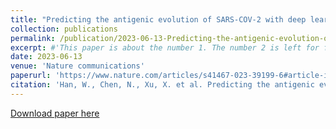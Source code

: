 ```yaml
---
title: "Predicting the antigenic evolution of SARS-COV-2 with deep learning"
collection: publications
permalink: /publication/2023-06-13-Predicting-the-antigenic-evolution-of-SARS-COV-2-with-deep-learning
excerpt: #'This paper is about the number 1. The number 2 is left for future work.'
date: 2023-06-13
venue: 'Nature communications'
paperurl: 'https://www.nature.com/articles/s41467-023-39199-6#article-info'
citation: 'Han, W., Chen, N., Xu, X. et al. Predicting the antigenic evolution of SARS-COV-2 with deep learning. Nat Commun 14, 3478 (2023). https://doi.org/10.1038/s41467-023-39199-6'
---
```

[Download paper here](https://www.nature.com/articles/s41467-023-39199-6.pdf)